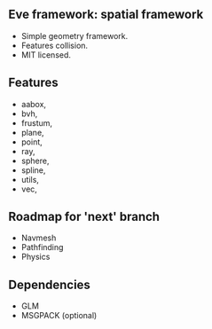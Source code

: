 ## Eve framework: spatial framework
- Simple geometry framework.
- Features collision.
- MIT licensed.

## Features
- aabox,
- bvh,
- frustum,
- plane,
- point,
- ray,
- sphere,
- spline,
- utils,
- vec,

## Roadmap for 'next' branch
- Navmesh
- Pathfinding
- Physics

## Dependencies
- GLM
- MSGPACK (optional)
